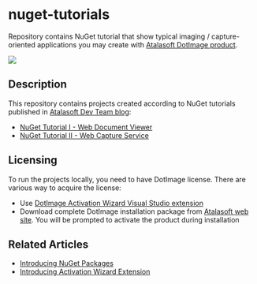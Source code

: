 # nuget-tutorials
Repository contains NuGet tutorial that show typical imaging / capture-oriented applications you may create with [Atalasoft DotImage product](https://www.atalasoft.com/Products/DotImage).

![](https://atalasoft.visualstudio.com/_apis/public/build/definitions/789e0a22-6f04-4fac-91a5-ccc70df2a1f1/2/badge)

## Description
This repository contains projects created according to NuGet tutorials published in [Atalasoft Dev Team blog](http://atalasoft.github.io/):

 - [NuGet Tutorial I - Web Document Viewer](http://atalasoft.github.io/2016/06/21/nuget-tutorial-wdv/)
 - [NuGet Tutorial II - Web Capture Service](http://atalasoft.github.io/2016/08/03/nuget-tutorial-wcs/) 

## Licensing
To run the projects locally, you need to have DotImage license. There are various way to acquire the license:

 - Use [DotImage Activation Wizard Visual Studio extension](https://visualstudiogallery.msdn.microsoft.com/88ff07c9-fe68-48bd-bfdc-3fbc8a0ec1db)
 - Download complete DotImage installation package from [Atalasoft web site](https://atalasoft.com). You will be prompted to activate the product during installation

## Related Articles

 - [Introducing NuGet Packages](http://atalasoft.github.io/2016/05/03/introducing-nuget/)
 - [Introducing Activation Wizard Extension](http://atalasoft.github.io/2016/05/14/introducing-activation-wizard-extension/) 
